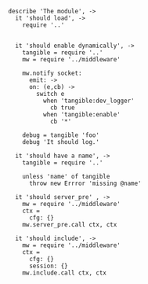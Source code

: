     describe 'The module', ->
      it 'should load', ->
        require '..'


      it 'should enable dynamically', ->
        tangible = require '..'
        mw = require '../middleware'

        mw.notify socket:
          emit: ->
          on: (e,cb) ->
            switch e
              when 'tangible:dev_logger'
                cb true
              when 'tangible:enable'
                cb '*'

        debug = tangible 'foo'
        debug 'It should log.'

      it 'should have a name', ->
        tangible = require '..'

        unless 'name' of tangible
          throw new Errror 'missing @name'

      it 'should server_pre' , ->
        mw = require '../middleware'
        ctx =
          cfg: {}
        mw.server_pre.call ctx, ctx

      it 'should include', ->
        mw = require '../middleware'
        ctx =
          cfg: {}
          session: {}
        mw.include.call ctx, ctx
